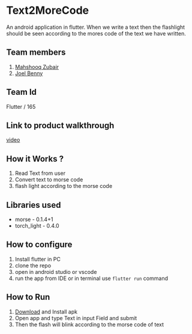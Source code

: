 # Text2MoreCode
An android application in flutter. When we write a text then the flashlight should be seen according to the mores code of the text we have written.
## Team members
1. [Mahshooq Zubair](https://github.com/MQ-xz/)
2. [Joel Benny](https://github.com/joel-developer)
## Team Id
Flutter / 165
## Link to product walkthrough
[video](https://drive.google.com/drive/folders/1Ag8JkNKJbIBzy40WTJCqPvGra4CKaia2?usp=sharing)
## How it Works ?
1. Read Text from user
2. Convert text to morse code
3. flash light according to the morse code
## Libraries used
- morse - 0.1.4+1
- torch_light - 0.4.0
## How to configure
1. Install flutter in PC
2. clone the repo
3. open in android studio or vscode
4. run the app from IDE or in terminal use ```flutter run``` command 
## How to Run
1. [Download](https://drive.google.com/file/d/1ee9KlKmg_pOpiEtu6SnWLgVVgqN5pJTG/view) and Install apk
2. Open app and type Text in input Field and submit
3. Then the flash will blink according to the morse code of text 